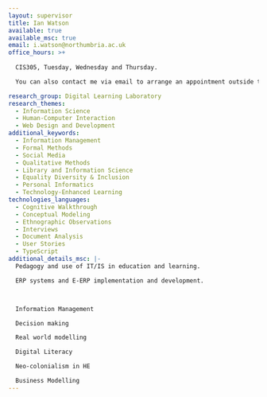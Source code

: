 ```yaml
---
layout: supervisor
title: Ian Watson
available: true
available_msc: true
email: i.watson@northumbria.ac.uk
office_hours: >+
  
  CIS305, Tuesday, Wednesday and Thursday.

  You can also contact me via email to arrange an appointment outside these times.

research_group: Digital Learning Laboratory
research_themes:
  - Information Science
  - Human-Computer Interaction
  - Web Design and Development
additional_keywords:
  - Information Management
  - Formal Methods
  - Social Media
  - Qualitative Methods
  - Library and Information Science
  - Equality Diversity & Inclusion
  - Personal Informatics
  - Technology-Enhanced Learning
technologies_languages:
  - Cognitive Walkthrough
  - Conceptual Modeling
  - Ethnographic Observations
  - Interviews
  - Document Analysis
  - User Stories
  - TypeScript
additional_details_msc: |-
  Pedagogy and use of IT/IS in education and learning.

  ERP systems and E-ERP implementation and development.



  Information Management

  Decision making

  Real world modelling 

  Digital Literacy

  Neo-colonialism in HE

  Business Modelling
---
```

